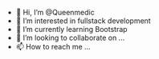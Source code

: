 - 👋 Hi, I’m @Queenmedic
- 👀 I’m interested in fullstack development
- 🌱 I’m currently learning Bootstrap
- 💞️ I’m looking to collaborate on ...
- 📫 How to reach me ...

<!---
Queenmedic/Queenmedic is a ✨ special ✨ repository because its `README.md` (this file) appears on your GitHub profile.
You can click the Preview link to take a look at your changes.
--->
